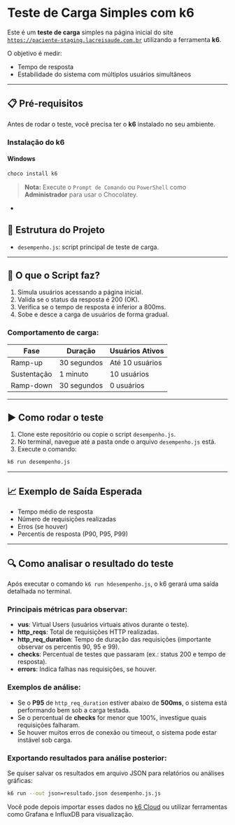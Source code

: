 # Teste de Carga Simples com k6

Este é um **teste de carga** simples na página inicial do site [`https://paciente-staging.lacreisaude.com.br`](https://paciente-staging.lacreisaude.com.br) utilizando a ferramenta **k6**.

O objetivo é medir:
- Tempo de resposta
- Estabilidade do sistema com múltiplos usuários simultâneos

---

## 📋 Pré-requisitos

Antes de rodar o teste, você precisa ter o **k6** instalado no seu ambiente.

### Instalação do k6

#### Windows
```bash
choco install k6
```
> **Nota:** Execute o `Prompt de Comando` ou `PowerShell` como **Administrador** para usar o Chocolatey.

-

## 🧹 Estrutura do Projeto

- `desempenho.js`: script principal de teste de carga.

---

## 📄 O que o Script faz?

1. Simula usuários acessando a página inicial.
2. Valida se o status da resposta é 200 (OK).
3. Verifica se o tempo de resposta é inferior a 800ms.
4. Sobe e desce a carga de usuários de forma gradual.

### Comportamento de carga:

| Fase             | Duração  | Usuários Ativos |
| ---------------- | -------- | --------------- |
| Ramp-up          | 30 segundos | Até 10 usuários |
| Sustentação      | 1 minuto | 10 usuários |
| Ramp-down        | 30 segundos | 0 usuários |

---

## ▶️ Como rodar o teste

1. Clone este repositório ou copie o script `desempenho.js`.
2. No terminal, navegue até a pasta onde o arquivo `desempenho.js` está.
3. Execute o comando:

```bash
k6 run desempenho.js
```

---

## 📈 Exemplo de Saída Esperada

- Tempo médio de resposta
- Número de requisições realizadas
- Erros (se houver)
- Percentis de resposta (P90, P95, P99)

---

## 🔍 Como analisar o resultado do teste

Após executar o comando `k6 run hdesempenho.js`, o k6 gerará uma saída detalhada no terminal.

### Principais métricas para observar:

- **vus**: Virtual Users (usuários virtuais ativos durante o teste).
- **http_reqs**: Total de requisições HTTP realizadas.
- **http_req_duration**: Tempo de duração das requisições (importante observar os percentis 90, 95 e 99).
- **checks**: Percentual de testes que passaram (ex.: status 200 e tempo de resposta).
- **errors**: Indica falhas nas requisições, se houver.

### Exemplos de análise:

- Se o **P95** de `http_req_duration` estiver abaixo de **500ms**, o sistema está performando bem sob a carga testada.
- Se o percentual de **checks** for menor que 100%, investigue quais requisições falharam.
- Se houver muitos erros de conexão ou timeout, o sistema pode estar instável sob carga.

### Exportando resultados para análise posterior:

Se quiser salvar os resultados em arquivo JSON para relatórios ou análises gráficas:

```bash
k6 run --out json=resultado.json desempenho.js.js
```

Você pode depois importar esses dados no [k6 Cloud](https://k6.io/cloud/) ou utilizar ferramentas como Grafana e InfluxDB para visualização.